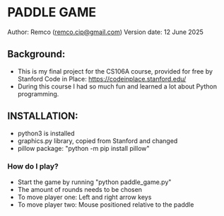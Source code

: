 # **PADDLE GAME**
Author: Remco (remco.cip@gmail.com)
Version date: 12 June 2025

## **Background:** 
* This is my final project for the CS106A course, provided for free by Stanford Code in Place: https://codeinplace.stanford.edu/ 
* During this course I had so much fun and learned a lot about Python programming.

## **INSTALLATION:** 
* python3 is installed
* graphics.py library, copied from Stanford and changed
* pillow package: "python -m pip install pillow"

### **How do I play?**
* Start the game by running "python paddle_game.py"
* The amount of rounds needs to be chosen
* To move player one: Left and right arrow keys
* To move player two: Mouse positioned relative to the paddle
